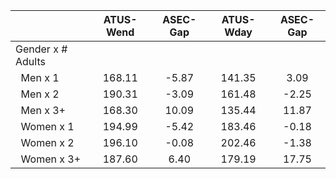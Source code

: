 
|                      |    ATUS-Wend |     ASEC-Gap |    ATUS-Wday |     ASEC-Gap |
| -------------------- | :----------: | :----------: | :----------: | :----------: |
| Gender x # Adults    |              |              |              |              |
| &nbsp;&nbsp;Men x 1  |       168.11 |        -5.87 |       141.35 |         3.09 |
| &nbsp;&nbsp;Men x 2  |       190.31 |        -3.09 |       161.48 |        -2.25 |
| &nbsp;&nbsp;Men x 3+ |       168.30 |        10.09 |       135.44 |        11.87 |
| &nbsp;&nbsp;Women x 1 |       194.99 |        -5.42 |       183.46 |        -0.18 |
| &nbsp;&nbsp;Women x 2 |       196.10 |        -0.08 |       202.46 |        -1.38 |
| &nbsp;&nbsp;Women x 3+ |       187.60 |         6.40 |       179.19 |        17.75 |

